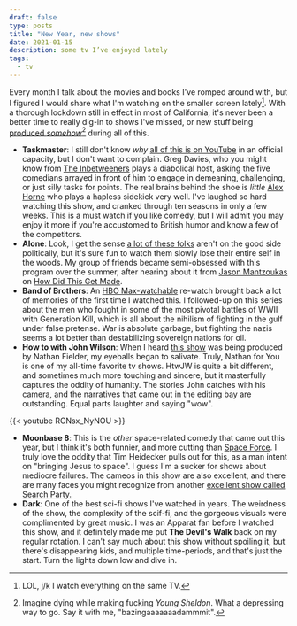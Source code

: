 ```yaml
---
draft: false
type: posts
title: "New Year, new shows"
date: 2021-01-15
description: some tv I’ve enjoyed lately 
tags:
  - tv
---
```


Every month I talk about the movies and books I've romped around with, but I figured I would share what I'm watching on the smaller screen lately[^1]. With a thorough lockdown still in effect in most of California, it's never been a better time to really dig-in to shows I've missed, or new stuff being [produced _somehow_](https://deadline.com/2020/12/young-sheldon-s-production-suspended-positive-covid-19-test-1234650816/)[^2] during all of this.

-  **Taskmaster**: I still don't know *why* [all of this is on YouTube](https://www.youtube.com/channel/UCT5C7yaO3RVuOgwP8JVAujQ) in an official capacity, but I don't want to complain. Greg Davies, who you might know from [The Inbetweeners](https://www.amazon.com/Inbetweeners-Simon-Bird/dp/B07C2T6SJQ) plays a diabolical host, asking the five comedians arrayed in front of him to engage in demeaning, challenging, or just silly tasks for points. The real brains behind the shoe is *little* [Alex Horne](http://alexhorne.com) who plays a hapless sidekick very well. I've laughed so hard watching this show, and cranked through ten seasons in only a few weeks. This is a must watch if you like comedy, but I will admit you may enjoy it more if you're accustomed to British humor and know a few of the competitors.
-  **Alone**: Look, I get the sense [a lot of these folks](https://www.history.com/shows/alone) aren't on the good side politically, but it's sure fun to watch them slowly lose their entire self in the woods. My group of friends became semi-obsessed with this program over the summer, after hearing about it from [Jason Mantzoukas](https://ducktales.fandom.com/wiki/Jason_Mantzoukas) on [How Did This Get Made](http://www.earwolf.com/show/how-did-this-get-made/).
-  **Band of Brothers**: An [HBO Max-watchable](https://www.hbo.com/band-of-brothers) re-watch brought back a lot of memories of the first time I watched this. I followed-up on this series about the men who fought in some of the most pivotal battles of WWII with Generation Kill, which is all about the nihilism of fighting in the gulf under false pretense. War is absolute garbage, but fighting the nazis seems a lot better than destabilizing sovereign nations for oil.
-  **How to with John Wilson**: When I heard [this show](https://www.hbo.com/how-to-with-john-wilson) was being produced by Nathan Fielder, my eyeballs began to salivate. Truly, Nathan for You is one of my all-time favorite tv shows. HtwJW is quite a bit different, and sometimes much more touching and sincere, but it masterfully captures the oddity of humanity. The stories John catches with his camera, and the narratives that came out in the editing bay are outstanding. Equal parts laughter and saying "wow".

{{< youtube RCNsx_NyNOU >}}

-  **Moonbase 8**: This is the _other_ space-related comedy that came out this year, but I think it's both funnier, and more cutting than [Space Force](https://www.netflix.com/title/81021929). I truly love the oddity that Tim Heidecker pulls out for this, as a man intent on "bringing Jesus to space". I guess I'm a sucker for shows about mediocre failures. The cameos in this show are also excellent, and there are many faces you might recognize from another [excellent show called Search Party.](https://www.hbomax.com/series/urn%3Ahbo%3Aseries%3AGXa-mxg4SNINiYAEAAAF3)
-  **Dark**: One of the best sci-fi shows I've watched in years. The weirdness of the show, the complexity of the scif-fi, and the gorgeous visuals were complimented by great music. I was an Apparat fan before I watched this show, and it definitely made me put **The Devil's Walk** back on my regular rotation. I can't say much about this  show without spoiling it, but there's disappearing kids, and multiple time-periods, and that's just the start. Turn the lights down low and dive in.

[^1]: LOL, j/k I watch everything on the same TV.
[^2]: Imagine dying while making fucking _Young Sheldon_. What a depressing way to go. Say it with me, "bazingaaaaaaadammmit".